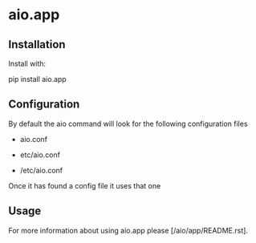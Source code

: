 aio.app
=======


Installation
------------

Install with:

  pip install aio.app

Configuration
-------------

By default the aio command will look for the following configuration files

   - aio.conf
   
   - etc/aio.conf
   
   - /etc/aio.conf

Once it has found a config file it uses that one


Usage
-----

For more information about using aio.app please [/aio/app/README.rst].
